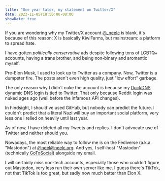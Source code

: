```yaml
---
title: "One year later, my statement on Twitter/X"
date: 2023-11-05T18:50:00-08:00
showDate: true
---
```


If you are wondering why my Twitter/X account
[@\_neelc](https://twitter.com/_neelc) is blank, it's because of this reason:
X is basically KiwiFarms, but mainstream: a platform to spread hate.

I have gotten *politically conservative* ads despite following tons of LGBTQ+
accounts, having a trans brother, and being non-binary and aromantic myself.

Pre-Elon Musk, I used to look up to Twitter as a company. Now, Twitter is a
dumpster fire. The posts aren't even high quality, just "low effort" garbage.

The only reason why I didn't nuke the account is because my
[DuckDNS](http://www.duckdns.org/) dynamic DNS login is tied to Twitter. That
only because Reddit login was nuked ages ago (well before the infamous API
changes).

In hindsight, I should've used GitHub, but nobody can predict the future. I
couldn't predict that a literal Nazi will buy an important social platform,
very less one I relied on heavily until last year.

As of now, I have deleted all my Tweets and replies. I don't advocate use of
Twitter and neither should you.

Nowadays, the most reliable way to follow me is on the Fediverse (a.k.a.
"Mastodon") at [@neel@neelc.org](https://mastodon.neelc.org/@neel). And yes,
I self-host "Mastodon" (technically [GoToSocial](https://gotosocial.org/))
alongside my email.

I will certainly miss non-tech accounts, especially those who couldn't figure
out Mastodon, very less run their own server like me. I guess there's TikTok,
not that TikTok is too great, but sadly now much better than Elon X.
